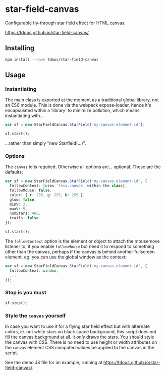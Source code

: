 # star-field-canvas

Configurable fly-through star field effect for HTML canvas.

<https://tdous.github.io/star-field-canvas/>

## Installing

```bash
npm install --save tdous/star-field-canvas
```

## Usage

### Instantiating

The main class is exported at the moment as a traditional global library, not an ES6 module. This is done via the webpack expose-loader, hence it's encapsulated within a 'library' to minimize pollution, which means instantiating with...

```typescript
var sf = new StarFieldCanvas.StarField('my-canvas-element-id');

sf.start();
```

...rather than simply "new Starfield(...)".

### Options

The ```canvas``` id is required. Otherwise all options are... optional. These are the defaults:

```typescript
var sf = new StarFieldCanvas.StarField('my-canvas-element-id', {
  followContext: [uses 'this.canvas' within the class],
  followMouse: false,
  color: { r: 255, g: 255, b: 255 },
  glow: false,
  minV: 2,
  maxV: 5,
  numStars: 400,
  trails: false
});

sf.start();
```

The ```followContext``` option is the element or object to attach the mousemove listener to, if you enable ```followMouse``` but need it to respond to something other than the canvas, perhaps if the canvas is behind another fullscreen element. eg. you can use the global window as the context:

```typescript
var sf = new StarFieldCanvas.StarField('my-canvas-element-id', {
  followContext: window,
  ...
});
```

### Stop is you must

```typescript
sf.stop();
```

### Style the ```canvas``` yourself

In case you want to use it for a flying star field effect but with alternate colors, ie. not white stars on black space background, this script does not fill the canvas background at all. It *only* draws the stars. You should style the canvas with CSS. There is no need to use height or width attributes on the ```canvas``` element CSS computed values be applied to the canvas in the script.

See the demo JS file for an example, running at <https://tdous.github.io/star-field-canvas/>.
